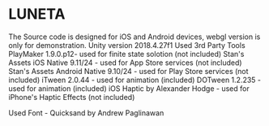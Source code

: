 # LUNETA

The Source code is designed for iOS and Android devices, webgl version is only for demonstration.
Unity version 2018.4.27f1
Used 3rd Party Tools
PlayMaker 1.9.0.p12- used for finite state solotion (not included)
Stan's Assets iOS Native 9.11/24 - used for App Store services (not included)
Stan's Assets Android Native 9.10/24 - used for Play Store services (not included)
iTween 2.0.44 - used for animation (included)
DOTween 1.2.235 - used for animation (included)
iOS Haptic by Alexander Hodge - used for iPhone's Haptic Effects (not included)

Used Font - Quicksand by Andrew Paglinawan
